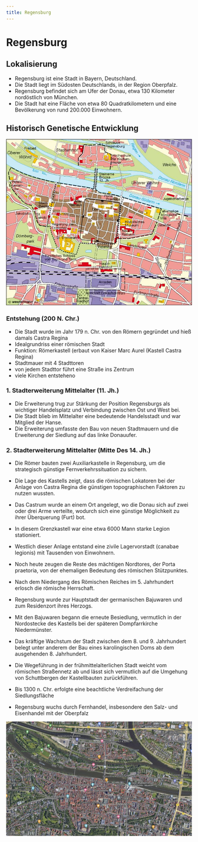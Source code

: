 ```yaml
---
title: Regensburg
---
```

# Regensburg

## Lokalisierung

- Regensburg ist eine Stadt in Bayern, Deutschland.
- Die Stadt liegt im Südosten Deutschlands, in der Region Oberpfalz.
- Regensburg befindet sich am Ufer der Donau, etwa 130 Kilometer nordöstlich von München.
- Die Stadt hat eine Fläche von etwa 80 Quadratkilometern und eine Bevölkerung von rund 200.000 Einwohnern.

## Historisch Genetische Entwicklung

![Untitled](Regensburg/Untitled.png)

### Entstehung (200 N. Chr.)

- Die Stadt wurde im Jahr 179 n. Chr. von den Römern gegründet und hieß damals Castra Regina
- Idealgrundriss einer römischen Stadt
- Funktion: Römerkastell (erbaut von Kaiser Marc Aurel (Kastell Castra Regina)
- Stadtmauer mit 4 Stadttoren
- von jedem Stadttor führt eine Straße ins Zentrum
- viele Kirchen entsteheno

### 1. Stadterweiterung Mittelalter (11. Jh.)

- Die Erweiterung trug zur Stärkung der Position Regensburgs als wichtiger Handelsplatz und Verbindung zwischen Ost und West bei.
- Die Stadt blieb im Mittelalter eine bedeutende Handelsstadt und war Mitglied der Hanse.
- Die Erweiterung umfasste den Bau von neuen Stadtmauern und die Erweiterung der Siedlung auf das linke Donauufer.

### 2. Stadterweiterung Mittelalter (Mitte Des 14. Jh.)

- Die Römer bauten zwei Auxiliarkastelle in Regensburg, um die strategisch günstige Fernverkehrssituation zu sichern.
- Die Lage des Kastells zeigt, dass die römischen Lokatoren bei der Anlage von Castra Regina die günstigen topographischen Faktoren zu nutzen wussten.
- Das Castrum wurde an einem Ort angelegt, wo die Donau sich auf zwei oder drei Arme verteilte, wodurch sich eine günstige Möglichkeit zu ihrer Überquerung (Furt) bot.
- In diesem Grenzkastell war eine etwa 6000 Mann starke Legion stationiert.
- Westlich dieser Anlage entstand eine zivile Lagervorstadt (canabae legionis) mit Tausenden von Einwohnern.
- Noch heute zeugen die Reste des mächtigen Nordtores, der Porta praetoria, von der ehemaligen Bedeutung des römischen Stützpunktes.

- Nach dem Niedergang des Römischen Reiches im 5. Jahrhundert erlosch die römische Herrschaft.
- Regensburg wurde zur Hauptstadt der germanischen Bajuwaren und zum Residenzort ihres Herzogs.
- Mit den Bajuwaren begann die erneute Besiedlung, vermutlich in der Nordostecke des Kastells bei der späteren Dompfarrkirche Niedermünster.
- Das kräftige Wachstum der Stadt zwischen dem 8. und 9. Jahrhundert belegt unter anderem der Bau eines karolingischen Doms ab dem ausgehenden 8. Jahrhundert.
- Die Wegeführung in der frühmittelalterlichen Stadt weicht vom römischen Straßennetz ab und lässt sich vermutlich auf die Umgehung von Schuttbergen der Kastellbauten zurückführen.

- Bis 1300 n. Chr. erfolgte eine beachtliche Verdreifachung der Siedlungsfläche
- Regensburg wuchs durch Fernhandel, insbesondere den Salz- und Eisenhandel mit der Oberpfalz

![Untitled](Regensburg/Untitled%201.png)